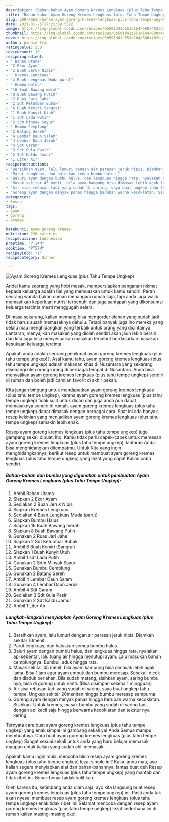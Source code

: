 ```yaml
---
description: "Bahan-bahan Ayam Goreng Kremes Lengkuas (plus Tahu Tempe Ungkep) yang lezat Untuk Jualan"
title: "Bahan-bahan Ayam Goreng Kremes Lengkuas (plus Tahu Tempe Ungkep) yang lezat Untuk Jualan"
slug: 689-bahan-bahan-ayam-goreng-kremes-lengkuas-plus-tahu-tempe-ungkep-yang-lezat-untuk-jualan
date: 2021-01-25T17:21:09.552Z
image: https://img-global.cpcdn.com/recipes/0b591d41c651d1b4/680x482cq70/ayam-goreng-kremes-lengkuas-plus-tahu-tempe-ungkep-foto-resep-utama.jpg
thumbnail: https://img-global.cpcdn.com/recipes/0b591d41c651d1b4/680x482cq70/ayam-goreng-kremes-lengkuas-plus-tahu-tempe-ungkep-foto-resep-utama.jpg
cover: https://img-global.cpcdn.com/recipes/0b591d41c651d1b4/680x482cq70/ayam-goreng-kremes-lengkuas-plus-tahu-tempe-ungkep-foto-resep-utama.jpg
author: Winnie Tran
ratingvalue: 3.8
reviewcount: 10
recipeingredient:
- " Bahan Utama"
- "2 Ekor Ayam"
- "2 Buah Jeruk Nipis"
- " Kremes Lengkuas"
- "4 Buah Lengkuas Muda parut"
- " Bumbu Halus"
- "16 Buah Bawang merah"
- "8 Buah Bawang Putih"
- "2 Ruas Jari Jahe"
- "2 Sdt Ketumbar Bubuk"
- "6 Buah Kemiri Sangrai"
- "1 Buah Kunyit Utuh"
- "1 sdt Lada Putih"
- "2 Sdm Minyak Sayur"
- " Bumbu Cemplung"
- "2 Batang Sereh"
- "4 Lembar Daun Salam"
- "4 Lembar Daun Jeruk"
- "4 Sdt Garam"
- "3 Sdt Gula Pasir"
- "2 Sdt Kaldu Jamur"
- "1 Liter Air"
recipeinstructions:
- "Bersihkan ayam, lalu lumuri dengan air perasan jeruk nipis. Diamkan sekitar 10menit."
- "Parut lengkuas, dan haluskan semua bumbu halus."
- "Baluri ayam dengan bumbu halus, dan lengkuas hingga rata, nyalakan api sebentar, lalu tuang air hingga menutupi ayam. Lalu masukan bahan cemplungnya. Bumbui, aduk hingga rata."
- "Masak sekitar 45 menit, bila ayam kampung bisa dimasak lebih agak lama. Bisa 1 jam agar ayam empuk dan bumbu meresap. Sesekali dicek dan diaduk perlahan. Bila sudah matang, sisihkan ayam, saring bumbu nya, bisa di goreng untuk nanti. (Bisa disimpan selama 1 mingguan)"
- "Air sisa rebusan tadi yang sudah di saring, saya buat ungkep tahu tempe. Ungkep sekitar 20menitan hingga bumbu meresap sempurna."
- "Goreng ayam dengan minyak panas hingga berubah warna kecoklatan. Sisihkan. Untuk kremes, masak bumbu yang sudah di saring tadi, dengan api kecil saja hingga berwarna kecoklatan dan tekstur nya kering."
categories:
- Resep
tags:
- ayam
- goreng
- kremes

katakunci: ayam goreng kremes 
nutrition: 220 calories
recipecuisine: Indonesian
preptime: "PT14M"
cooktime: "PT57M"
recipeyield: "1"
recipecategory: Dinner

---
```



![Ayam Goreng Kremes Lengkuas (plus Tahu Tempe Ungkep)](https://img-global.cpcdn.com/recipes/0b591d41c651d1b4/680x482cq70/ayam-goreng-kremes-lengkuas-plus-tahu-tempe-ungkep-foto-resep-utama.jpg)

Andai kamu seorang yang hobi masak, mempersiapkan panganan nikmat kepada keluarga adalah hal yang memuaskan untuk kamu sendiri. Peran seorang  wanita bukan cuman menangani rumah saja, tapi anda juga wajib memastikan keperluan nutrisi terpenuhi dan juga santapan yang dikonsumsi keluarga tercinta mesti menggugah selera.

Di masa  sekarang, kalian memang bisa mengorder olahan yang sudah jadi tidak harus susah memasaknya dahulu. Tetapi banyak juga lho mereka yang selalu mau menghidangkan yang terbaik untuk orang yang dicintainya. Lantaran, menyajikan masakan yang diolah sendiri akan jauh lebih bersih dan kita juga bisa menyesuaikan masakan tersebut berdasarkan masakan kesukaan keluarga tercinta. 



Apakah anda adalah seorang penikmat ayam goreng kremes lengkuas (plus tahu tempe ungkep)?. Asal kamu tahu, ayam goreng kremes lengkuas (plus tahu tempe ungkep) adalah makanan khas di Nusantara yang sekarang disenangi oleh orang-orang di berbagai tempat di Nusantara. Anda bisa menyajikan ayam goreng kremes lengkuas (plus tahu tempe ungkep) sendiri di rumah dan boleh jadi camilan favorit di akhir pekan.

Kita jangan bingung untuk mendapatkan ayam goreng kremes lengkuas (plus tahu tempe ungkep), karena ayam goreng kremes lengkuas (plus tahu tempe ungkep) tidak sulit untuk dicari dan juga anda pun dapat memasaknya sendiri di rumah. ayam goreng kremes lengkuas (plus tahu tempe ungkep) dapat dimasak dengan berbagai cara. Saat ini ada banyak resep kekinian yang menjadikan ayam goreng kremes lengkuas (plus tahu tempe ungkep) semakin lebih enak.

Resep ayam goreng kremes lengkuas (plus tahu tempe ungkep) juga gampang sekali dibuat, lho. Kamu tidak perlu capek-capek untuk memesan ayam goreng kremes lengkuas (plus tahu tempe ungkep), lantaran Anda bisa menghidangkan ditempatmu. Untuk Kita yang ingin menghidangkannya, berikut resep untuk membuat ayam goreng kremes lengkuas (plus tahu tempe ungkep) yang lezat yang dapat Kalian coba sendiri.

<!--inarticleads1-->

##### Bahan-bahan dan bumbu yang digunakan untuk pembuatan Ayam Goreng Kremes Lengkuas (plus Tahu Tempe Ungkep):

1. Ambil  Bahan Utama
1. Siapkan 2 Ekor Ayam
1. Sediakan 2 Buah Jeruk Nipis
1. Siapkan  Kremes Lengkuas
1. Sediakan 4 Buah Lengkuas Muda (parut)
1. Siapkan  Bumbu Halus
1. Siapkan 16 Buah Bawang merah
1. Siapkan 8 Buah Bawang Putih
1. Gunakan 2 Ruas Jari Jahe
1. Siapkan 2 Sdt Ketumbar Bubuk
1. Ambil 6 Buah Kemiri (Sangrai)
1. Siapkan 1 Buah Kunyit Utuh
1. Ambil 1 sdt Lada Putih
1. Gunakan 2 Sdm Minyak Sayur
1. Gunakan  Bumbu Cemplung
1. Gunakan 2 Batang Sereh
1. Ambil 4 Lembar Daun Salam
1. Gunakan 4 Lembar Daun Jeruk
1. Ambil 4 Sdt Garam
1. Sediakan 3 Sdt Gula Pasir
1. Gunakan 2 Sdt Kaldu Jamur
1. Ambil 1 Liter Air




<!--inarticleads2-->

##### Langkah-langkah menyiapkan Ayam Goreng Kremes Lengkuas (plus Tahu Tempe Ungkep):

1. Bersihkan ayam, lalu lumuri dengan air perasan jeruk nipis. Diamkan sekitar 10menit.
1. Parut lengkuas, dan haluskan semua bumbu halus.
1. Baluri ayam dengan bumbu halus, dan lengkuas hingga rata, nyalakan api sebentar, lalu tuang air hingga menutupi ayam. Lalu masukan bahan cemplungnya. Bumbui, aduk hingga rata.
1. Masak sekitar 45 menit, bila ayam kampung bisa dimasak lebih agak lama. Bisa 1 jam agar ayam empuk dan bumbu meresap. Sesekali dicek dan diaduk perlahan. Bila sudah matang, sisihkan ayam, saring bumbu nya, bisa di goreng untuk nanti. (Bisa disimpan selama 1 mingguan)
1. Air sisa rebusan tadi yang sudah di saring, saya buat ungkep tahu tempe. Ungkep sekitar 20menitan hingga bumbu meresap sempurna.
1. Goreng ayam dengan minyak panas hingga berubah warna kecoklatan. Sisihkan. Untuk kremes, masak bumbu yang sudah di saring tadi, dengan api kecil saja hingga berwarna kecoklatan dan tekstur nya kering.




Ternyata cara buat ayam goreng kremes lengkuas (plus tahu tempe ungkep) yang enak simple ini gampang sekali ya! Anda Semua mampu membuatnya. Cara buat ayam goreng kremes lengkuas (plus tahu tempe ungkep) Sangat sesuai sekali untuk anda yang baru belajar memasak maupun untuk kalian yang sudah ahli memasak.

Apakah kamu ingin mulai mencoba bikin resep ayam goreng kremes lengkuas (plus tahu tempe ungkep) lezat simple ini? Kalau anda mau, ayo kalian segera menyiapkan alat dan bahan-bahannya, lantas buat deh Resep ayam goreng kremes lengkuas (plus tahu tempe ungkep) yang mantab dan tidak ribet ini. Benar-benar taidak sulit kan. 

Oleh karena itu, ketimbang anda diam saja, ayo kita langsung buat resep ayam goreng kremes lengkuas (plus tahu tempe ungkep) ini. Pasti anda tak akan nyesel membuat resep ayam goreng kremes lengkuas (plus tahu tempe ungkep) enak tidak ribet ini! Selamat mencoba dengan resep ayam goreng kremes lengkuas (plus tahu tempe ungkep) lezat sederhana ini di rumah kalian masing-masing,oke!.

